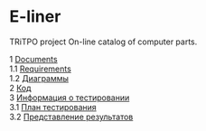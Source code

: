 # E-liner
TRiTPO project
On-line catalog of computer parts.

1 [Documents](Documents)  
1.1 [Requirements](Documents/Requirements/Requirements%20Document.md)  
1.2 [Диаграммы](Documents/Diagrams)  
2 [Код](code)   
3 [Информация о тестировании](Testing)  
3.1 [План тестирования](Testing/TestPlan.md)  
3.2 [Представление результатов](Testing/TestResults.md)  
